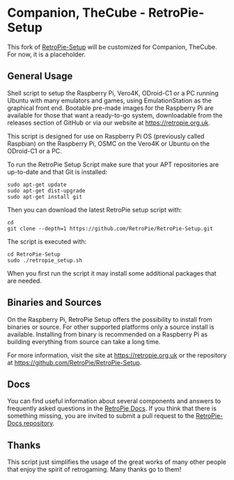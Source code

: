 Companion, TheCube - RetroPie-Setup
===================================

This fork of [RetroPie-Setup](https://github.com/RetroPie/RetroPie-Setup) will be customized for Companion, TheCube. For now, it is a placeholder.


General Usage
-------------

Shell script to setup the Raspberry Pi, Vero4K, ODroid-C1 or a PC running Ubuntu with many emulators and games, using EmulationStation as the graphical front end. Bootable pre-made images for the Raspberry Pi are available for those that want a ready-to-go system, downloadable from the releases section of GitHub or via our website at https://retropie.org.uk.

This script is designed for use on Raspberry Pi OS (previously called Raspbian) on the Raspberry Pi, OSMC on the Vero4K or Ubuntu on the ODroid-C1 or a PC.

To run the RetroPie Setup Script make sure that your APT repositories are up-to-date and that Git is installed:

```shell
sudo apt-get update
sudo apt-get dist-upgrade
sudo apt-get install git
```

Then you can download the latest RetroPie setup script with:

```shell
cd
git clone --depth=1 https://github.com/RetroPie/RetroPie-Setup.git
```

The script is executed with:

```shell
cd RetroPie-Setup
sudo ./retropie_setup.sh
```

When you first run the script it may install some additional packages that are needed.

Binaries and Sources
--------------------

On the Raspberry Pi, RetroPie Setup offers the possibility to install from binaries or source. For other supported platforms only a source install is available. Installing from binary is recommended on a Raspberry Pi as building everything from source can take a long time.

For more information, visit the site at https://retropie.org.uk or the repository at https://github.com/RetroPie/RetroPie-Setup.

Docs
----

You can find useful information about several components and answers to frequently asked questions in the [RetroPie Docs](https://retropie.org.uk/docs/). If you think that there is something missing, you are invited to submit a pull request to the [RetroPie-Docs repository](https://github.com/RetroPie/RetroPie-Docs).


Thanks
------

This script just simplifies the usage of the great works of many other people that enjoy the spirit of retrogaming. Many thanks go to them!
